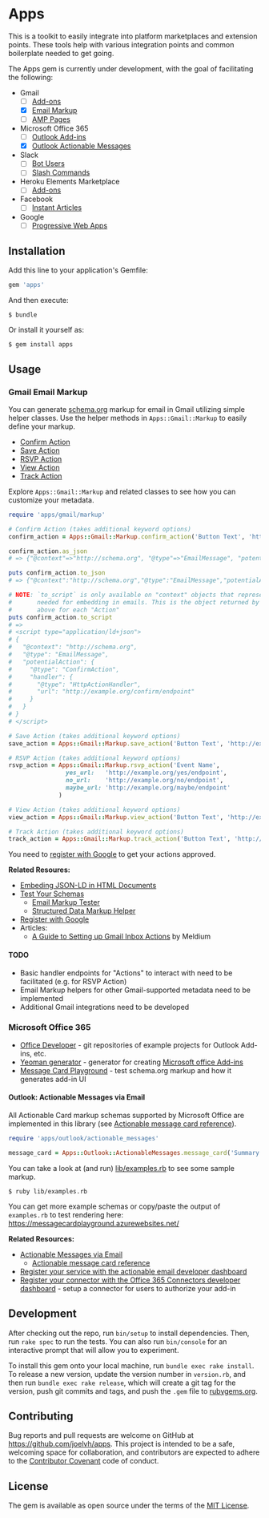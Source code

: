 # Apps

This is a toolkit to easily integrate into platform marketplaces and extension points. These tools help with various integration points and common boilerplate needed to get going.

The Apps gem is currently under development, with the goal of facilitating the following:

* Gmail
  * [ ] [Add-ons](https://developers.google.com/gmail/add-ons/)
  * [x] [Email Markup](https://developers.google.com/gmail/markup/)
  * [ ] [AMP Pages](https://www.ampproject.org/)
* Microsoft Office 365
  * [ ] [Outlook Add-ins](https://docs.microsoft.com/en-us/outlook/add-ins/)
  * [x] [Outlook Actionable Messages](https://docs.microsoft.com/en-us/outlook/actionable-messages/)
* Slack
  * [ ] [Bot Users](https://api.slack.com/bot-users)
  * [ ] [Slash Commands](https://api.slack.com/slash-commands)
* Heroku Elements Marketplace
  * [ ] [Add-ons](https://devcenter.heroku.com/articles/building-an-add-on)
* Facebook
  * [ ] [Instant Articles](https://instantarticles.fb.com/)
* Google
  * [ ] [Progressive Web Apps](https://developers.google.com/web/progressive-web-apps/)

## Installation

Add this line to your application's Gemfile:

```ruby
gem 'apps'
```

And then execute:

    $ bundle

Or install it yourself as:

    $ gem install apps

## Usage

### Gmail Email Markup

You can generate [schema.org](http://schema.org) markup for email in Gmail utilizing simple helper classes. Use the helper methods in `Apps::Gmail::Markup` to easily define your markup.

* [Confirm Action](https://developers.google.com/gmail/markup/reference/one-click-action)
* [Save Action](https://developers.google.com/gmail/markup/reference/one-click-action)
* [RSVP Action](https://developers.google.com/gmail/markup/reference/rsvp-action)
* [View Action](https://developers.google.com/gmail/markup/reference/go-to-action)
* [Track Action](https://developers.google.com/gmail/markup/reference/go-to-action)

Explore `Apps::Gmail::Markup` and related classes to see how you can customize your metadata.

```ruby
require 'apps/gmail/markup'

# Confirm Action (takes additional keyword options)
confirm_action = Apps::Gmail::Markup.confirm_action('Button Text', 'http://example.org/confirm/endpoint')

confirm_action.as_json
# => {"@context"=>"http://schema.org", "@type"=>"EmailMessage", "potentialAction"=>{"@type"=>"ConfirmAction", "handler"=>{"@type"=>"HttpActionHandler", "url"=>"http://example.org/confirm/endpoint"}}}

puts confirm_action.to_json
# => {"@context":"http://schema.org","@type":"EmailMessage","potentialAction":{"@type":"ConfirmAction","handler":{"@type":"HttpActionHandler","url":"http://example.org/confirm/endpoint"}}}

# NOTE: `to_script` is only available on "context" objects that represent the root of the markup
#       needed for embedding in emails. This is the object returned by each of the helper methods
#       above for each "Action"
puts confirm_action.to_script
# =>
# <script type="application/ld+json">
# {
#   "@context": "http://schema.org",
#   "@type": "EmailMessage",
#   "potentialAction": {
#     "@type": "ConfirmAction",
#     "handler": {
#       "@type": "HttpActionHandler",
#       "url": "http://example.org/confirm/endpoint"
#     }
#   }
# }
# </script>

# Save Action (takes additional keyword options)
save_action = Apps::Gmail::Markup.save_action('Button Text', 'http://example.org/save/endpoint')

# RSVP Action (takes additional keyword options)
rsvp_action = Apps::Gmail::Markup.rsvp_action('Event Name',
                yes_url:   'http://example.org/yes/endpoint',
                no_url:    'http://example.org/no/endpoint',
                maybe_url: 'http://example.org/maybe/endpoint'
              )

# View Action (takes additional keyword options)
view_action = Apps::Gmail::Markup.view_action('Button Text', 'http://example.org/save/endpoint')

# Track Action (takes additional keyword options)
track_action = Apps::Gmail::Markup.track_action('Button Text', 'http://example.org/save/endpoint')
```

You need to [register with Google](https://developers.google.com/gmail/markup/registering-with-google) to get your actions approved.

**Related Resoures:**

* [Embeding JSON-LD in HTML Documents](https://json-ld.org/spec/latest/json-ld/#embedding-json-ld-in-html-documents)
* [Test Your Schemas](https://developers.google.com/gmail/markup/testing-your-schema)
  * [Email Markup Tester](https://www.google.com/webmasters/markup-tester/)
  * [Structured Data Markup Helper](https://www.google.com/webmasters/markup-helper/?email=true)
* [Register with Google](https://developers.google.com/gmail/markup/registering-with-google)
* Articles:
  * [A Guide to Setting up Gmail Inbox Actions](http://blog.meldium.com/home/2014/5/19/setting-up-gmail-inbox-actions) by Meldium

#### TODO

* Basic handler endpoints for "Actions" to interact with need to be facilitated (e.g. for RSVP Action)
* Email Markup helpers for other Gmail-supported metadata need to be implemented
* Additional Gmail integrations need to be developed

### Microsoft Office 365

* [Office Developer](https://github.com/OfficeDev) - git repositories of example projects for Outlook Add-ins, etc.
* [Yeoman generator](https://github.com/OfficeDev/generator-office) - generator for creating [Microsoft office Add-ins](https://docs.microsoft.com/en-us/office/dev/add-ins/)
* [Message Card Playground](https://messagecardplayground.azurewebsites.net/) - test schema.org markup and how it generates add-in UI

#### Outlook: Actionable Messages via Email

All Actionable Card markup schemas supported by Microsoft Office are implemented in this library (see [Actionable message card reference](https://docs.microsoft.com/en-us/outlook/actionable-messages/card-reference)).

```ruby
require 'apps/outlook/actionable_messages'

message_card = Apps::Outlook::ActionableMessages.message_card('Summary text', 'Title text')
```

You can take a look at (and run) [lib/examples.rb](./lib/examples.rb) to see some sample markup.

    $ ruby lib/examples.rb

You can get more example schemas or copy/paste the output of `examples.rb` to test rendering here: https://messagecardplayground.azurewebsites.net/

**Related Resources:**

* [Actionable Messages via Email](https://docs.microsoft.com/en-us/outlook/actionable-messages/actionable-messages-via-email)
  * [Actionable message card reference](https://docs.microsoft.com/en-us/outlook/actionable-messages/card-reference)
* [Register your service with the actionable email developer dashboard](https://docs.microsoft.com/en-us/outlook/actionable-messages/actionable-email-dev-dashboard)
* [Register your connector with the Office 365 Connectors developer dashboard](https://docs.microsoft.com/en-us/outlook/actionable-messages/connectors-dev-dashboard) - setup a connector for users to authorize your add-in

## Development

After checking out the repo, run `bin/setup` to install dependencies. Then, run `rake spec` to run the tests. You can also run `bin/console` for an interactive prompt that will allow you to experiment.

To install this gem onto your local machine, run `bundle exec rake install`. To release a new version, update the version number in `version.rb`, and then run `bundle exec rake release`, which will create a git tag for the version, push git commits and tags, and push the `.gem` file to [rubygems.org](https://rubygems.org).

## Contributing

Bug reports and pull requests are welcome on GitHub at https://github.com/joelvh/apps. This project is intended to be a safe, welcoming space for collaboration, and contributors are expected to adhere to the [Contributor Covenant](http://contributor-covenant.org) code of conduct.

## License

The gem is available as open source under the terms of the [MIT License](https://opensource.org/licenses/MIT).

